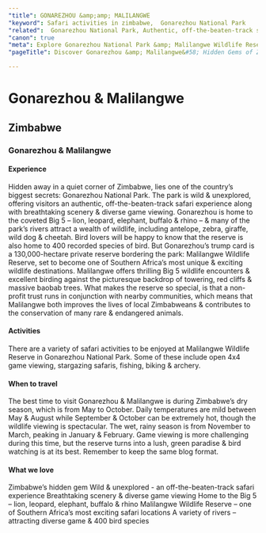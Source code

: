 ```yaml
---
"title": GONAREZHOU &amp;amp; MALILANGWE
"keyword": Safari activities in zimbabwe,  Gonarezhou National Park
"related":  Gonarezhou National Park, Authentic, off-the-beaten-track safari, Big 5 sightings, Diverse wildlife, including wild dog and cheetah, 130,000-hectare Malilangwe Wildlife Reserve, Thrilling Big 5 encounters, Unique birding opportunities, Red cliffs and baobab trees, Conservation efforts with local communities
"canon": true
"meta": Explore Gonarezhou National Park &amp; Malilangwe Wildlife Reserve in Zimbabwe. Experience authentic safaris, diverse wildlife, and unique conservation efforts.
"pageTitle": Discover Gonarezhou &amp; Malilangwe&#58; Hidden Gems of Zimbabwe

---
```


# Gonarezhou & Malilangwe
## Zimbabwe
### Gonarezhou & Malilangwe

#### Experience
Hidden away in a quiet corner of Zimbabwe, lies one of the country’s biggest secrets: Gonarezhou National Park.
The park is wild & unexplored, offering visitors an authentic, off-the-beaten-track safari experience along with breathtaking scenery & diverse game viewing.
Gonarezhou is home to the coveted Big 5 – lion, leopard, elephant, buffalo & rhino – & many of the park’s rivers attract a wealth of wildlife, including antelope, zebra, giraffe, wild dog & cheetah. Bird lovers will be happy to know that the reserve is also home to 400 recorded species of bird.
But Gonarezhou’s trump card is a 130,000-hectare private reserve bordering the park: Malilangwe Wildlife Reserve, set to become one of Southern Africa’s most unique & exciting wildlife destinations.
Malilangwe offers thrilling Big 5 wildlife encounters & excellent birding against the picturesque backdrop of towering, red cliffs & massive baobab trees. What makes the reserve so special, is that a non-profit trust runs in conjunction with nearby communities, which means that Malilangwe both improves the lives of local Zimbabweans & contributes to the conservation of many rare & endangered animals.

#### Activities
There are a variety of safari activities to be enjoyed at Malilangwe Wildlife Reserve in Gonarezhou National Park.
Some of these include open 4x4 game viewing, stargazing safaris, fishing, biking & archery.

#### When to travel
The best time to visit Gonarezhou & Malilangwe is during Zimbabwe’s dry season, which is from May to October. Daily temperatures are mild between May & August while September & October can be extremely hot, though the wildlife viewing is spectacular.
The wet, rainy season is from November to March, peaking in January & February. Game viewing is more challenging during this time, but the reserve turns into a lush, green paradise & bird watching is at its best.
Remember to keep the same blog format.


#### What we love
Zimbabwe’s hidden gem
Wild & unexplored - an off-the-beaten-track safari experience
Breathtaking scenery & diverse game viewing
Home to the Big 5 – lion, leopard, elephant, buffalo & rhino
Malilangwe Wildlife Reserve – one of Southern Africa’s most exciting safari locations
A variety of rivers – attracting diverse game & 400 bird species